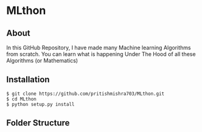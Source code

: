 # MLthon

## About

In this GitHub Repository, I have made many Machine learning Algorithms from scratch.
You can learn what is happening Under The Hood of all these Algorithms (or Mathematics)

## Installation

```
$ git clone https://github.com/pritishmishra703/MLthon.git
$ cd MLthon
$ python setup.py install
```

## Folder Structure
